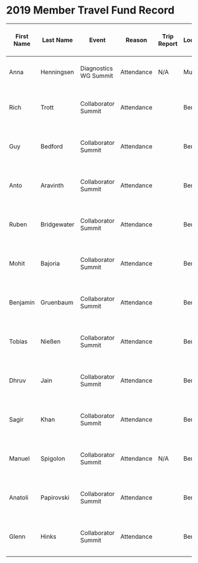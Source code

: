 # 2019 Member Travel Fund Record

First Name | Last Name | Event | Reason | Trip Report | Location | Travel Dates | Amount Requested: | Pull Request date | Pull Request link | Date Expense report sent | Amount of Expense Report | Date Sent to Finance | Date approved through Bill.com | Bill.com Amount approved for reimbursement
-|-|-|-|-|-|-|-|-|-|-|-|-|-|-
Anna | Henningsen | Diagnostics WG Summit | Attendance | N/A | Munich |6 Mar – 9 Mar 2019 | 252.68 € | 21 Jan 2019 | https://github.com/nodejs/admin/pull/295 |||||
Rich | Trott | Collaborator Summit | Attendance || Berlin | 30 May - 31 May 2019 | US $1600 | 8 Mar 2019 | https://github.com/nodejs/admin/pull/309 |||||
Guy | Bedford | Collaborator Summit | Attendance || Berlin |30 May - 31 May 2019 |1360 € | 13 March 2019 ||||||
Anto | Aravinth | Collaborator Summit | Attendance || Berlin | 30 May - 31 May 2019 | 1300 USD | 21 March 2019 ||||||
Ruben | Bridgewater | Collaborator Summit | Attendance || Berlin | 30 May - 31 May 2019 | 650 € | 28 March 2019 | https://github.com/nodejs/admin/pull/322 |||||
Mohit | Bajoria | Collaborator Summit | Attendance || Berlin | 30 May - 31 May 2019 | 1500 USD | 28 March 2019 ||||||
Benjamin | Gruenbaum | Collaborator Summit | Attendance | | Berlin | 30 May - 31 May 2019 | 800 USD | 28 March 2019 ||||||
Tobias | Nießen | Collaborator Summit | Attendance || Berlin | 30 May - 31 May 2019 | 500 € | 9 April 2019 | https://github.com/nodejs/admin/pull/333 |||||
Dhruv | Jain | Collaborator Summit | Attendance || Berlin | 30 May - 31 May 2019 | 2000 USD | 5 April 2019 | https://github.com/nodejs/admin/pull/331 |||||
Sagir | Khan | Collaborator Summit | Attendance || Berlin | 30 May - 31 May 2019 | 1600 USD | 4 April 2019 | https://github.com/nodejs/admin/pull/ |||||
Manuel | Spigolon | Collaborator Summit | Attendance | N/A | Berlin | 29 May - 02 Jun 2019 | 250€ | 20 April 2019 | https://github.com/nodejs/admin/pull/347 |||||
Anatoli | Papirovski| Collaborator Summit | Attendance || Berlin | 30 May - 31 May 2019 | US $1600 | 22 Apr 2019 | https://github.com/nodejs/admin/pull/348 |||||
Glenn | Hinks | Collaborator Summit | Attendance || Berlin | 30 May - 31 May 2019 | US $1800 | 25 Apr 2019 ||||||
